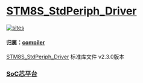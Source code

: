 ﻿# [STM8S_StdPeriph_Driver](https://github.com/SoCXin/COSMIC)

[![sites](http://182.61.61.133/link/resources/SoC.png)](http://www.SoC.Xin)

#### 归属：[compiler](https://github.com/sochub/compiler)

[STM8S_StdPeriph_Driver](https://github.com/SoCXin/COSMIC) 标准库文件 v2.3.0版本

###  [SoC芯平台](http://www.SoC.Xin)
